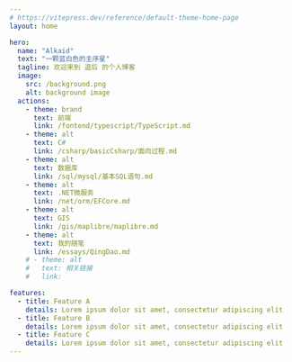 ```yaml
---
# https://vitepress.dev/reference/default-theme-home-page
layout: home

hero:
  name: "Alkaid"
  text: "一颗蓝白色的主序星"
  tagline: 欢迎来到 退后 的个人博客
  image:
    src: /background.png
    alt: background image
  actions:
    - theme: brand
      text: 前端
      link: /fontend/typescript/TypeScript.md
    - theme: alt
      text: C#
      link: /csharp/basicCsharp/面向过程.md
    - theme: alt
      text: 数据库
      link: /sql/mysql/基本SQL语句.md
    - theme: alt
      text: .NET微服务
      link: /net/orm/EFCore.md
    - theme: alt
      text: GIS
      link: /gis/maplibre/maplibre.md
    - theme: alt
      text: 我的随笔
      link: /essays/QingDao.md
    # - theme: alt
    #   text: 相关链接
    #   link:

features:
  - title: Feature A
    details: Lorem ipsum dolor sit amet, consectetur adipiscing elit
  - title: Feature B
    details: Lorem ipsum dolor sit amet, consectetur adipiscing elit
  - title: Feature C
    details: Lorem ipsum dolor sit amet, consectetur adipiscing elit
---
```

